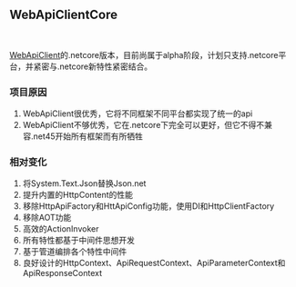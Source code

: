 ## WebApiClientCore 　　　　　　　　　　　　　　　　　　　
[WebApiClient](https://github.com/dotnetcore/WebApiClient/tree/WebApiClient.JITAOT)的.netcore版本，目前尚属于alpha阶段，计划只支持.netcore平台，并紧密与.netcore新特性紧密结合。
 
### 项目原因
 
1. WebApiClient很优秀，它将不同框架不同平台都实现了统一的api
2. WebApiClient不够优秀，它在.netcore下完全可以更好，但它不得不兼容.net45开始所有框架而有所牺牲


### 相对变化
1. 将System.Text.Json替换Json.net
2. 提升内置的HttpContent的性能
3. 移除HttpApiFactory和HttApiConfig功能，使用DI和HttpClientFactory
4. 移除AOT功能 
5. 高效的ActionInvoker
6. 所有特性都基于中间件思想开发
7. 基于管道编排各个特性中间件
8. 良好设计的HttpContext、ApiRequestContext、ApiParameterContext和ApiResponseContext
